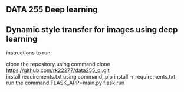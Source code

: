 ## DATA 255 Deep learning
## Dynamic style transfer for images using deep learning

instructions to run:<br>

clone the repository using command clone https://github.com/rk22277/data255_dl.git<br>
install requirements.txt using command, pip install -r requirements.txt<br>
run the command FLASK_APP=main.py flask run<br>

